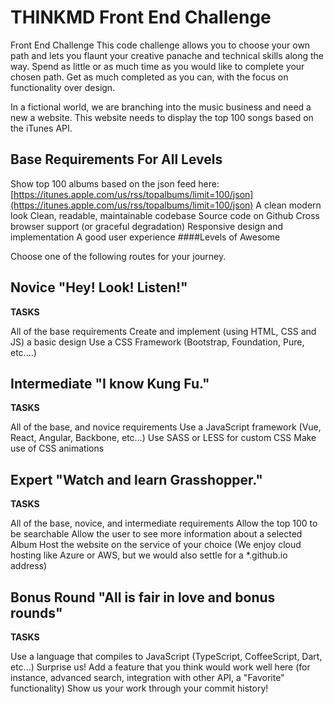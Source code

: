 # THINKMD Front End Challenge

Front End Challenge This code challenge allows you to choose your own path and lets you flaunt your creative panache and technical skills along the way. Spend as little or as much time as you would like to complete your chosen path. Get as much completed as you can, with the focus on functionality over design.

In a fictional world, we are branching into the music business and need a new a website. This website needs to display the top 100 songs based on the iTunes API.

## Base Requirements For All Levels

Show top 100 albums based on the json feed here:  [https://itunes.apple.com/us/rss/topalbums/limit=100/json](https://itunes.apple.com/us/rss/topalbums/limit=100/json)  A clean modern look Clean, readable, maintainable codebase Source code on Github Cross browser support (or graceful degradation) Responsive design and implementation A good user experience ####Levels of Awesome

Choose one of the following routes for your journey.

## Novice "Hey! Look! Listen!"

**TASKS**

All of the base requirements Create and implement (using HTML, CSS and JS) a basic design Use a CSS Framework (Bootstrap, Foundation, Pure, etc.…) 

## Intermediate "I know Kung Fu."

**TASKS**

All of the base, and novice requirements Use a JavaScript framework (Vue, React, Angular, Backbone, etc...) Use SASS or LESS for custom CSS Make use of CSS animations 

## Expert "Watch and learn Grasshopper."

**TASKS**

All of the base, novice, and intermediate requirements Allow the top 100 to be searchable Allow the user to see more information about a selected Album Host the website on the service of your choice (We enjoy cloud hosting like Azure or AWS, but we would also settle for a *.github.io address) 


## Bonus Round "All is fair in love and bonus rounds"


**TASKS**

Use a language that compiles to JavaScript (TypeScript, CoffeeScript, Dart, etc...) Surprise us! Add a feature that you think would work well here (for instance, advanced search, integration with other API, a "Favorite" functionality) Show us your work through your commit history!
